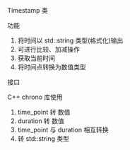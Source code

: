 Timestamp 类

功能

1. 将时间以 std::string 类型(格式化)输出
2. 可进行比较、加减操作
3. 获取当前时间
4. 将时间点转换为数值类型

接口



C++ chrono 库使用

1. time_point 转 数值
2. duration 转 数值
3. time_point 与 duration 相互转换
4. 转 std::string 类型
